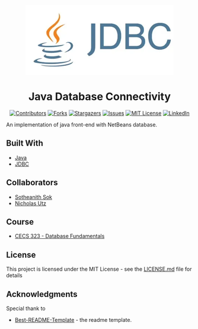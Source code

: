 <!-- Readme Start here -->

<!-- Load logo from readme/logo.jpg -->
<div align="center">
  <img src="readme/logo.jpg" alt="logo" />
</div>


<!-- Title -->
<h1 align="center" style="border: none">
Java Database Connectivity
</h1>


<!-- Shield IO - very nice icons -->
<div align="center">

[![Contributors][contributors_shield]][contributors_url]
[![Forks][forks_shield]][forks_url]
[![Stargazers][stars_shield]][stars_url]
[![Issues][issues_shield]][issues_url]
[![MIT License][license_shield]][license_url]
[![LinkedIn][linkedin_shield]][linkedin_url]

</div>


<!-- Description -->
An implementation of java front-end with NetBeans database.

<!-- Include your major tools and frameworks -->
## Built With
- [Java]
- [JDBC]


<!-- Collaborators information -->
## Collaborators
- [Sotheanith Sok]
- [Nicholas Utz]

## Course
- [CECS 323 - Database Fundamentals]


<!-- License -->
## License
This project is licensed under the MIT License - see the [LICENSE.md][license_url] file for details


<!-- Shoutout to other projects, plugin, or minor tools -->
## Acknowledgments
Special thank to
- [Best-README-Template] - the readme template.


<!-- References -->
<!-- Shield Icons-->
[contributors_shield]: https://img.shields.io/github/contributors/sotheanithsok/Java-Database-Connectivity.svg?style=for-the-badge
[forks_shield]: https://img.shields.io/github/forks/sotheanithsok/Java-Database-Connectivity.svg?style=for-the-badge
[stars_shield]: https://img.shields.io/github/stars/sotheanithsok/Java-Database-Connectivity.svg?style=for-the-badge
[issues_shield]: https://img.shields.io/github/issues/sotheanithsok/Java-Database-Connectivity.svg?style=for-the-badge
[license_shield]: https://img.shields.io/github/license/sotheanithsok/Java-Database-Connectivity.svg?style=for-the-badge
[linkedin_shield]: https://img.shields.io/badge/-LinkedIn-black.svg?style=for-the-badge&logo=linkedin&colorB=555

<!-- Shield URLs -->
[contributors_url]: https://github.com/sotheanithsok/Java-Database-Connectivity/graphs/contributors
[forks_url]: https://github.com/sotheanithsok/Java-Database-Connectivity/network/members
[stars_url]: https://github.com/sotheanithsok/Java-Database-Connectivity/stargazers
[issues_url]: https://github.com/sotheanithsok/Java-Database-Connectivity/issues
[license_url]: https://github.com/sotheanithsok/Java-Database-Connectivity/blob/master/LICENSE
[linkedin_url]: https://www.linkedin.com/in/sotheanith-sok-969ab0b3/

<!-- Other links -->
[Sotheanith Sok]: https://github.com/sotheanithsok
[Best-README-Template]: https://github.com/othneildrew/Best-README-Template

[Java]: https://www.oracle.com/java/technologies/javase/javase-jdk8-downloads.html
[JDBC]: https://docs.oracle.com/javase/tutorial/jdbc/basics/index.html



[Nicholas Utz]: https://github.com/utznicholas

[CECS 323 - Database Fundamentals]: http://catalog.csulb.edu/preview_course_nopop.php?catoid=5&coid=39988



